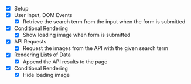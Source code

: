 - [x] Setup
- [x] User Input, DOM Events
  - [x] Retrieve the search term from the input when the form is submitted
- [x] Conditional Rendering
  - [x] Show loading image when form is submitted
- [x] API Requests
  - [x] Request the images from the API with the given search term
- [x] Rendering Lists of Data
  - [x] Append the API results to the page
- [x] Conditional Rendering
  - [x] Hide loading image
